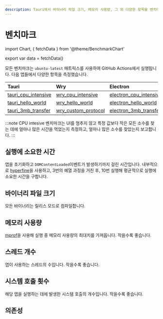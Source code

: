 ```yaml
---
description: Tauri에서 바이너리 파일 크기, 메모리 사용량, 그 외 다양한 항목을 벤치마크한 결과를 볼 수 있습니다.
---
```


# 벤치마크

import Chart, { fetchData } from '@theme/BenchmarkChart'

<!-- Data is fetched here so that it is only fetched and processed once, then reused in each of the charts -->

export var data = fetchData()

모든 벤치마크는 `ubuntu-latest` 매트릭스를 사용하여 GitHub Actions에서 실행됩니다. 다음 앱들에서 다양한 항목을 측정했습니다.

| Tauri                     | Wry                       | Electron                     |
|:------------------------- |:------------------------- |:---------------------------- |
| [tauri_cpu_intensive][] | [wry_cpu_intensive][]   | [electron_cpu_intensive][] |
| [tauri_hello_world][]   | [wry_hello_world][]     | [electron_hello_world][]   |
| [tauri_3mb_transfer][]  | [wry_custom_protocol][] | [electron_3mb_transfer][]  |

:::note
CPU intesive 벤치마크는 UI를 멈추지 않고 특정 값보다 작은 모든 소수를 찾는 데에 얼마나 많은 시간을 먹었는지 측정하고, 얼마나 많은 소수를 찾았는지 보고합니다.
:::

## 실행에 소요한 시간

앱을 초기화하고 `DOMContentLoaded`이벤트가 발생하기까지 걸린 시간입니다. 내부적으로 [hyperfine](https://github.com/sharkdp/hyperfine)을 사용하고, 3번의 예열 과정을 거친 후, 10번 실행해 평균적으로 실행에 소요한 시간을 구합니다.

<Chart data={data} column="exec_time" />

## 바이너리 파일 크기

모든 바이너리는 릴리스 모드로 컴파일합니다.

<Chart data={data} column="binary_size" />

## 메모리 사용량

[mprof](https://pypi.org/project/memory-profiler/)을 사용해 실행 중 메모리 사용량의 최대치를 가져옵니다. 작을수록 좋습니다.

<Chart data={data} column="max_memory" />

## 스레드 개수

앱이 사용하는 스레드의 수입니다. 작을수록 좋습니다.

<Chart data={data} column="thread_count" />

## 시스템 호출 횟수

해당 앱을 실행하는 데에 발생한 시스템 호출의 개수입니다. 작을수록 좋습니다.

<Chart data={data} column="syscall_count" />

## 의존성

<Chart data={data} column="cargo_deps" />

[tauri_cpu_intensive]: https://github.com/tauri-apps/tauri/tree/dev/tooling/bench/tests/cpu_intensive
[tauri_hello_world]: https://github.com/tauri-apps/tauri/tree/dev/tooling/bench/tests/helloworld
[tauri_3mb_transfer]: https://github.com/tauri-apps/tauri/tree/dev/tooling/bench/tests/files_transfer
[wry_cpu_intensive]: https://github.com/tauri-apps/wry/tree/dev/bench/tests/src/cpu_intensive.rs
[wry_hello_world]: https://github.com/tauri-apps/wry/tree/dev/bench/tests/src/hello_world.rs
[wry_custom_protocol]: https://github.com/tauri-apps/wry/tree/dev/bench/tests/src/custom_protocol.rs
[electron_cpu_intensive]: https://github.com/tauri-apps/benchmark_electron/tree/dev/apps/cpu_intensive
[electron_hello_world]: https://github.com/tauri-apps/benchmark_electron/tree/dev/apps/hello_world
[electron_3mb_transfer]: https://github.com/tauri-apps/benchmark_electron/tree/dev/apps/file_transfer
